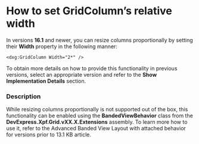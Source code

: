 # How to set GridColumn’s relative width


<p>In versions <strong>16.1</strong> and newer, you can resize columns proportionally by setting their <strong>Width</strong> property in the following manner:</p>


```xaml
<dxg:GridColumn Width="2*" />
```


<p>To obtain more details on how to provide this functionality in previous versions, select an appropriate version and refer to the <strong>Show Implementation Details</strong> section.</p>


<h3>Description</h3>

<p>While resizing columns proportionally is not supported out of the box, this functionality can be enabled using the <strong>BandedViewBehavior</strong> class from the <strong>DevExpress.Xpf.Grid.vXX.X.Extensions</strong> assembly. To learn more how to use it, refer to the <a data-ticket="K18529">Advanced Banded View Layout with attached behavior for versions prior to 13.1</a> KB article.</p>

<br/>


